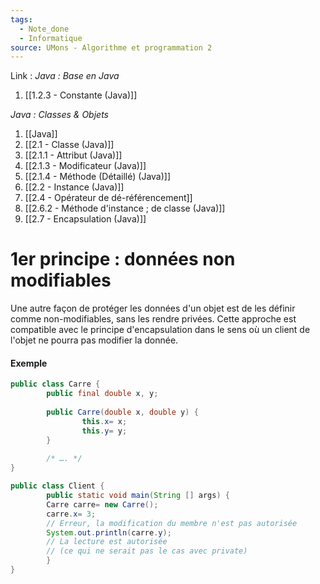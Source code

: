 ```yaml
---
tags:
  - Note_done
  - Informatique
source: UMons - Algorithme et programmation 2
---
```


Link :
_Java : Base en Java_
1. [[1.2.3 - Constante (Java)]]

_Java : Classes & Objets_
1. [[Java]]
2. [[2.1 - Classe (Java)]]
3. [[2.1.1 - Attribut (Java)]]
4. [[2.1.3 - Modificateur (Java)]]
5. [[2.1.4 - Méthode (Détaillé) (Java)]]
6. [[2.2 - Instance (Java)]]
7. [[2.4 - Opérateur de dé-référencement]]
8. [[2.6.2 - Méthode d'instance ; de classe (Java)]]
9. [[2.7 - Encapsulation (Java)]]
# 1er principe : données non modifiables
Une autre façon de protéger les données d'un objet est de les définir comme non-modifiables, sans les rendre privées. Cette approche est compatible avec le principe d'encapsulation dans le sens où un client de l'objet ne pourra pas modifier la donnée.

#### Exemple
```java
public class Carre { 
		public final double x, y; 
		
		public Carre(double x, double y) { 
				this.x= x; 
				this.y= y; 
		} 
		
		/* …. */ 
}

public class Client { 
		public static void main(String [] args) { 
		Carre carre= new Carre(); 
		carre.x= 3; 
		// Erreur, la modification du membre n'est pas autorisée
		System.out.println(carre.y); 
		// La lecture est autorisée 
		// (ce qui ne serait pas le cas avec private)
		} 
}
```
